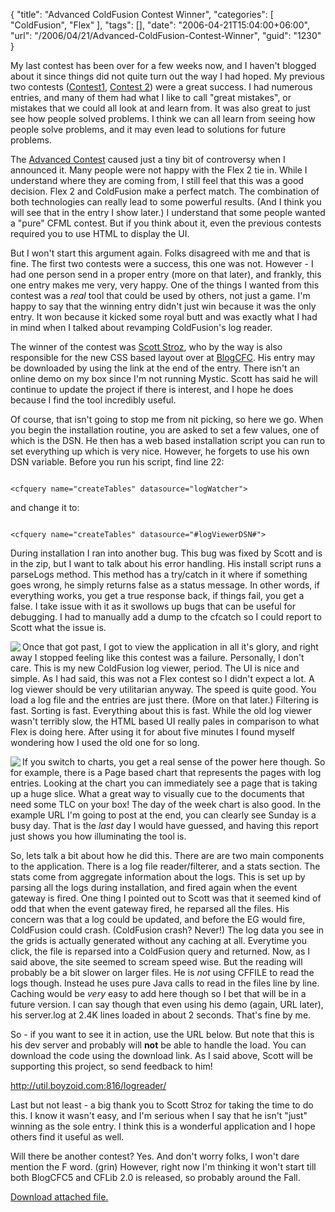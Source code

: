 {
	"title": "Advanced ColdFusion Contest Winner",
	"categories": [
		"ColdFusion",
		"Flex"
	],
	"tags": [],
	"date": "2006-04-21T15:04:00+06:00",
	"url": "/2006/04/21/Advanced-ColdFusion-Contest-Winner",
	"guid": "1230"
}

My last contest has been over for a few weeks now, and I haven't blogged about it since things did not quite turn out the way I had hoped. My previous two contests (<a href="http://ray.camdenfamily.com/index.cfm/2005/9/20/Contest-Shall-We-Play-a-Game">Contest1</a>, <a href="http://ray.camdenfamily.com/index.cfm/2005/10/30/Intermediate-ColdFusion-Contest">Contest 2</a>) were a great success. I had numerous entries, and many of them had what I like to call "great mistakes", or mistakes that we could all look at and learn from. It was also great to just see how people solved problems. I think we can all learn from seeing how people solve problems, and it may even lead to solutions for future problems.
<!--more-->
The <a href="http://ray.camdenfamily.com/index.cfm/2006/2/22/Advanced-Contest-Announced">Advanced Contest</a> caused just a tiny bit of controversy when I announced it. Many people were not happy with the Flex 2 tie in. While I understand where they are coming from, I still feel that this was a good decision. Flex 2 and ColdFusion make a perfect match.  The combination of both technologies can really lead to some powerful results. (And I think you will see that in the entry I show later.) I understand that some people wanted a "pure" CFML contest. But if you think about it, even the previous contests required you to use HTML to display the UI.

But I won't start this argument again. Folks disagreed with me and that is fine. The first two contests were a success, this one was not. However - I had one person send in a proper entry (more on that later), and frankly, this one entry makes me very, very happy. One of the things I wanted from this contest was a <i>real</i> tool that could be used by others, not just a game. I'm happy to say that the winning entry didn't just win because it was the only entry. It won because it kicked some royal butt and was exactly what I had in mind when I talked about revamping ColdFusion's log reader. 

The winner of the contest was <a href="http://www.boyzoid.com/blog/index.cfm">Scott Stroz</a>, who by the way is also responsible for the new CSS based layout over at <a href="http://www.blogcfc.com">BlogCFC</a>. His entry may be downloaded by using the link at the end of the entry. There isn't an online demo on my box since I'm not running Mystic. Scott has said he will continue to update the project if there is interest, and I hope he does because I find the tool incredibly useful.

Of course, that isn't going to stop me from nit picking, so here we go. When you begin the installation routine, you are asked to set a few values, one of which is the DSN. He then has a web based installation script you can run to set everything up which is very nice. However, he forgets to use his own DSN variable. Before you run his script, find line 22:

<code>
&lt;cfquery name="createTables" datasource="logWatcher"&gt;
</code>

and change it to:

<code>
&lt;cfquery name="createTables" datasource="#logViewerDSN#"&gt;
</code>

During installation I ran into another bug. This bug was fixed by Scott and is in the zip, but I want to talk about his error handling. His install script runs a parseLogs method. This method has a try/catch in it where if something goes wrong, he simply returns false as a status message. In other words, if everything works, you get a true response back, if things fail, you get a false. I take issue with it as it swollows up bugs that can be useful for debugging. I had to manually add a dump to the cfcatch so I could report to Scott what the issue is.

<a href="http://ray.camdenfamily.com/images/contestshots/shot1.jpg"><img src="http://ray.camdenfamily.com/images/contestshots/shot1_small.jpg" align="left"></a> Once that got past, I got to view the application in all it's glory, and right away I stopped feeling like this contest was a failure. Personally, I don't care. This is my new ColdFusion log viewer, period. The UI is nice and simple. As I had said, this was not a Flex contest so I didn't expect a lot. A log viewer should be very utilitarian anyway. The speed is quite good. You load a log file and the entries are just there. (More on that later.) Filtering is fast. Sorting is fast. Everything about this is fast. While the old log viewer wasn't terribly slow, the HTML based UI really pales in comparison to what Flex is doing here. After using it for about five minutes I found myself wondering how I used the old one for so long. 

<a href="http://ray.camdenfamily.com/images/contestshots/shot2.jpg"><img src="http://ray.camdenfamily.com/images/contestshots/shot2_small.jpg" align="left"></a> If you switch to charts, you get a real sense of the power here though. So for example, there is a Page based chart that represents the pages with log entries. Looking at the chart you can immediately see a page that is taking up a huge slice. What a great way to visually cue to the documents that need some TLC on your box! The day of the week chart is also good. In the example URL I'm going to post at the end, you can clearly see Sunday is a busy day. That is the <i>last</i> day I would have guessed, and having this report just shows you how illuminating the tool is. 

So, lets talk a bit about how he did this. There are are two main components to the application. There is a log file reader/filterer, and a stats section. The stats come from aggregate information about the logs. This is set up by parsing all the logs during installation, and fired again when the event gateway is fired. One thing I pointed out to Scott was that it seemed kind of odd that when the event gateway fired, he reparsed all the files. His concern was that a log could be updated, and before the EG would fire, ColdFusion could crash. (ColdFusion crash? Never!) The log data you see in the grids is actually generated without any caching at all. Everytime you click, the file is reparsed into a ColdFusion query and returned. Now, as I said above, the site seemed to scream speed wise. But the reading will probably be a bit slower on larger files. He is <i>not</i> using CFFILE to read the logs though. Instead he uses pure Java calls to read in the files line by line. Caching would be <i>very</i> easy to add here though so I bet that will be in a future version. I can say though that even using his demo (again, URL later), his server.log at 2.4K lines loaded in about 2 seconds. That's fine by me. 

So - if you want to see it in action, use the URL below. But note that this is his dev server and probably will <b>not</b> be able to handle the load. You can download the code using the download link. As I said above, Scott will be supporting this project, so send feedback to him!

<a href="http://util.boyzoid.com:816/logreader/">http://util.boyzoid.com:816/logreader/</a>

Last but not least - a big thank you to Scott Stroz for taking the time to do this. I know it wasn't easy, and I'm serious when I say that he isn't "just" winning as the sole entry. I think this is a wonderful application and I hope others find it useful as well.

Will there be another contest? Yes. And don't worry folks, I won't dare mention the F word. (grin) However, right now I'm thinking it won't start till both BlogCFC5 and CFLib 2.0 is released, so probably around the Fall.<p><a href='enclosures/D%3A%5Cwebsites%5Ccamdenfamily%5Csource%5Cmorpheus%5Cblog%5Cenclosures%2Flogreader%2Ezip'>Download attached file.</a></p>